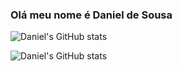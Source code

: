 <h3>Olá meu nome é Daniel de Sousa</h3>

![Daniel's GitHub stats](https://github-readme-stats.vercel.app/api?username=DanieldeSousaAlmeida&show_icons=true&theme=nord)

![Daniel's GitHub stats](https://github-readme-stats.vercel.app/api?username=DanieldeSousaAlmeida&show_icons=true&theme=holi)





<!---
DanieldeSousaAlmeida/DanieldeSousaAlmeida is a ✨ special ✨ repository because its `README.md` (this file) appears on your GitHub profile.
You can click the Preview link to take a look at your changes.
--->
